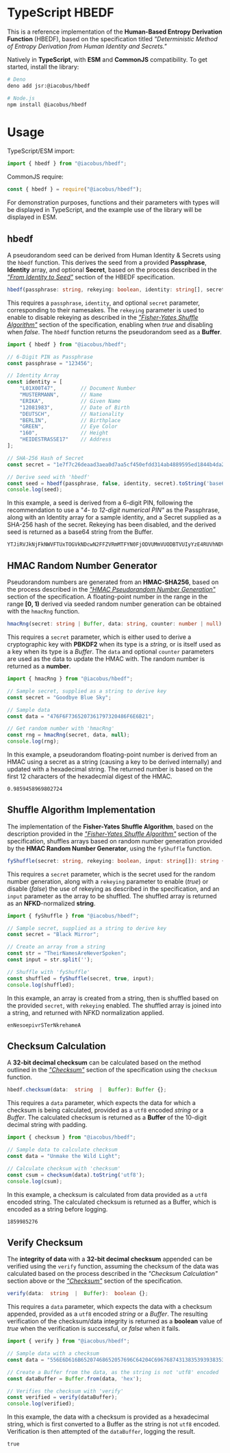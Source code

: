 # TypeScript HBEDF
This is a reference implementation of the **Human-Based Entropy Derivation Function** (HBEDF), based on the specification titled *"Deterministic Method of Entropy Derivation from Human Identity and Secrets."*

Natively in **TypeScript**, with **ESM** and **CommonJS** compatibility. To get started, install the library:
```bash
# Deno
deno add jsr:@iacobus/hbedf

# Node.js
npm install @iacobus/hbedf
```

# Usage
TypeScript/ESM import:
```ts
import { hbedf } from "@iacobus/hbedf";
```

CommonJS require:
```js
const { hbedf } = require("@iacobus/hbedf");
```
For demonstration purposes, functions and their parameters with types will be displayed in TypeScript, and the example use of the library will be displayed in ESM.

## hbedf
A pseudorandom seed can be derived from Human Identity & Secrets using the `hbedf` function. This derives the seed from a provided **Passphrase**, **Identity** array, and optional **Secret**, based on the process described in the [*"From Identity to Seed"*](https://gist.github.com/jacobhaap/e8305533628be06fc09754d41a17ee5b#from-identity-to-seed) section of the HBEDF specification.
```ts
hbedf(passphrase: string, rekeying: boolean, identity: string[], secret: string | null): Buffer {};
```
This requires a `passphrase`, `identity`, and optional `secret` parameter, corresponding to their namesakes. The `rekeying` parameter is used to enable to disable rekeying as described in the [*"Fisher-Yates Shuffle Algorithm"*](https://gist.github.com/jacobhaap/e8305533628be06fc09754d41a17ee5b#fisher-yates-shuffle-algorithm) section of the specification, enabling when *true* and disabling when *false*. The `hbedf` function returns the pseudorandom seed as a **Buffer**.
```js
import { hbedf } from "@iacobus/hbedf";

// 6-Digit PIN as Passphrase
const passphrase = "123456";

// Identity Array
const identity = [
    "L01X00T47",        // Document Number
    "MUSTERMANN",       // Name
    "ERIKA",            // Given Name
    "12081983",         // Date of Birth
    "DEUTSCH",          // Nationality
    "BERLIN",           // Birthplace
    "GREEN",            // Eye Color
    "160",              // Height
    "HEIDESTRASSE17"    // Address
];

// SHA-256 Hash of Secret
const secret = "1e7f7c26deaad3aea0d7aa5cf450efdd314ab4889595ed1844b4da23a855ee7c";

// Derive seed with 'hbedf'
const seed = hbedf(passphrase, false, identity, secret).toString('base64');
console.log(seed);

```

In this example, a seed is derived from a 6-digit PIN, following the recommendation to use a "*4- to 12-digit numerical PIN"* as the Passphrase, along with an Identity array for a sample identity, and a Secret supplied as a SHA-256 hash of the secret. Rekeying has been disabled, and the derived seed is returned as a base64 string from the Buffer.
```
YTJiRVJkNjFkNWVFTUxTOGVkNDcwN2FFZVRmMTFYN0FjODVUMmVUODBTVUIyYzE4RUVhNDVJSFI0RDRhQWEwTkExZlI1SWQxZGUwRTU1RThFVDNSYlNEMWNHTWE4M2RlNDlTTjA0Nzc5TjRFTDc5UklhYTBkYVUwQzNINjNmS04xZVMxNjEyNjkyMzI1
```

## HMAC Random Number Generator
Pseudorandom numbers are generated from an **HMAC-SHA256**, based on the process described in the [*"HMAC Pseudorandom Number Generation"*](https://gist.github.com/jacobhaap/e8305533628be06fc09754d41a17ee5b#hmac-pseudorandom-number-generation) section of the specification. A floating-point number in the range in the range **[0, 1)** derived via seeded random number generation can be obtained with the `hmacRng` function.
```ts
hmacRng(secret: string | Buffer, data: string, counter: number | null): number {};
```
This requires a `secret` parameter, which is either used to derive a cryptographic key with **PBKDF2** when its type is a *string*, or is itself used as a key when its type is a *Buffer*. The `data` and optional `counter` parameters are used as the data to update the HMAC with. The random number is returned as a **number**.
```js
import { hmacRng } from "@iacobus/hbedf";

// Sample secret, supplied as a string to derive key
const secret = "Goodbye Blue Sky";

// Sample data
const data = "476F6F7365207361797320486F6E6B21";

// Get random number with 'hmacRng'
const rng = hmacRng(secret, data, null);
console.log(rng);

```

In this example, a pseudorandom floating-point number is derived from an HMAC using a secret as a string (causing a key to be derived internally) and updated with a hexadecimal string. The returned number is based on the first 12 characters of the hexadecmial digest of the HMAC.
```
0.9859458969802724
```

## Shuffle Algorithm Implementation
The implementation of the **Fisher-Yates Shuffle Algorithm**, based on the description provided in the [*"Fisher-Yates Shuffle Algorithm"*](https://gist.github.com/jacobhaap/e8305533628be06fc09754d41a17ee5b#fisher-yates-shuffle-algorithm) section of the specification, shuffles arrays based on random number generation provided by the **HMAC Random Number Generator**, using the `fyShuffle` function.
```ts
fyShuffle(secret: string, rekeying: boolean, input: string[]): string {};
```
This requires a `secret` parameter, which is the secret used for the random number generation, along with a `rekeying` parameter to enable (*true*) or disable (*false*) the use of rekeying as described in the specification, and an `input` parameter as the array to be shuffled. The shuffled array is returned as an **NFKD**-normalized **string**.
```js
import { fyShuffle } from "@iacobus/hbedf";

// Sample secret, supplied as a string to derive key
const secret = "Black Mirror";

// Create an array from a string
const str = "TheirNamesAreNeverSpoken";
const input = str.split('');

// Shuffle with 'fyShuffle'
const shuffled = fyShuffle(secret, true, input);
console.log(shuffled);

```

In this example, an array is created from a string, then is shuffled based on the provided `secret`, with `rekeying` enabled. The shuffled array is joined into a string, and returned with NFKD normalization applied.
```
enNesoepivrSTerNkrehameA
```

## Checksum Calculation
A **32-bit decimal checksum** can be calculated based on the method outlined in the [*"Checksum"*](https://gist.github.com/jacobhaap/e8305533628be06fc09754d41a17ee5b#checksum) section of the specification using the `checksum` function.
```ts
hbedf.checksum(data:  string  |  Buffer): Buffer {};
```
This requires a `data` parameter, which expects the data for which a checksum is being calculated, provided as a `utf8` encoded *string* or a *Buffer*. The calculated checksum is returned as a **Buffer** of the 10-digit decimal string with padding.
```js
import { checksum } from "@iacobus/hbedf";

// Sample data to calculate checksum
const data = "Unmake the Wild Light";

// Calculate checksum with 'checksum'
const csum = checksum(data).toString('utf8');
console.log(csum);

```
In this example, a checksum is calculated from data provided as a `utf8` encoded string. The calculated checksum is returned as a Buffer, which is encoded as a string before logging.
```
1859985276
```

## Verify Checksum
The **integrity of data** with a **32-bit decimal checksum** appended can be verified using the `verify` function, assuming the checksum of the data was calculated based on the process described in the *"Checksum Calculation"* section above or the [*"Checksum"*](https://gist.github.com/jacobhaap/e8305533628be06fc09754d41a17ee5b#checksum) section of the specification.
```ts
verify(data:  string  |  Buffer):  boolean {};
```
This requires a `data` parameter, which expects the data with a checksum appended, provided as a `utf8` encoded *string* or a *Buffer*. The resulting verification of the checksum/data integrity is returned as a **boolean** value of *true* when the verification is successful, or *false* when it fails.
```js
import { verify } from "@iacobus/hbedf";

// Sample data with a checksum
const data = "556E6D616B65207468652057696C64204C6967687431383539393835323736";

// Create a Buffer from the data, as the string is not 'utf8' encoded
const dataBuffer = Buffer.from(data, 'hex');

// Verifies the checksum with 'verify'
const verified = verify(dataBuffer);
console.log(verified);

```
In this example, the data with a checksum is provided as a hexadecimal string, which is first converted to a Buffer as the string is not `utf8` encoded. Verification is then attempted of the `dataBuffer`, logging the result.
```
true
```
